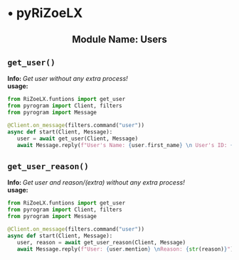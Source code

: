 <h1> • pyRiZoeLX </h1>
<h2 align='center'> Module Name: Users </h2>

<h2><code>get_user()</code></h2>
<b> Info: </b> <i> Get user without any extra process! </i> <br>
<b> usage: </b> 

``` python 
from RiZoeLX.funtions import get_user
from pyrogram import Client, filters
from pyrogram import Message

@Client.on_message(filters.command("user"))
async def start(Client, Message):
   user = await get_user(Client, Message)
   await Message.reply(f"User's Name: {user.first_name} \n User's ID: {user.id}")
```

<h2><code>get_user_reason()</code></h2>
<b> Info: </b> <i> Get user and reason/(extra) without any extra process! </i> <br>
<b> usage: </b> 

``` python 
from RiZoeLX.funtions import get_user
from pyrogram import Client, filters
from pyrogram import Message

@Client.on_message(filters.command("user"))
async def start(Client, Message):
   user, reason = await get_user_reason(Client, Message)
   await Message.reply(f"User: {user.mention} \nReason: {str(reason)}")
```
